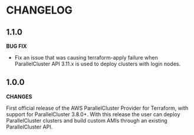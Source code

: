 # CHANGELOG

## 1.1.0

**BUG FIX**

* Fix an issue that was causing terraform-apply failure when ParallelCluster API 3.11.x is used to deploy clusters with login nodes.

## 1.0.0

**CHANGES**

First official release of the AWS ParallelCluster Provider for Terraform, with support for ParallelCluster 3.8.0+.
With this release the user can deploy ParallelCluster clusters and build custom AMIs through an existing ParallelCluster API.
